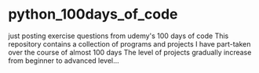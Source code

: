 # python_100days_of_code
just posting exercise questions from udemy's 100 days of code
This repository contains a collection of programs and projects I have part-taken over the course of almost 100 days
The level of projects gradually increase from beginner to advanced level... 
